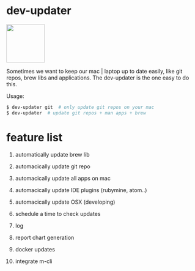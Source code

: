 # dev-updater

<img src="https://github.com/ma7rix/dev-updater/blob/master/pics/update-to-date.png" width="100" height="100">

Sometimes we want to keep our mac | laptop up to date easily, like git repos, brew libs and applications. The dev-updater is the one easy to do this. 

Usage:
```bash
$ dev-updater git  # only update git repos on your mac
$ dev-updater  # update git repos + man apps + brew 
```


# feature list
 1. automatically update brew lib
 2. automacically update git repo
 3. automacically update all apps on mac
 4. automacically update IDE plugins (rubymine, atom..)
 5. automacically update OSX (developing)

 6. schedule a time to check updates
 7. log
 8. report chart generation 
 9. docker updates
 10. integrate m-cli 
 


